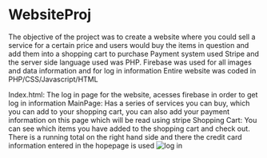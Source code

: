 # WebsiteProj
The objective of the project was to create a website where you could sell a service for a certain price and users would buy the items in question and add them
into a shopping cart to purchase
Payment system used Stripe and the server side language used was PHP. Firebase was used for all images and data information and for log in information
Entire website was coded in PHP/CSS/Javascript/HTML

Index.html: The log in page for the website, acesses firebase in order to get log in information 
MainPage: Has a series of services you can buy, which you can add to your shopping cart, you can also add your payment information on this page which will be read using stripe
Shopping Cart: You can see which items you have added to the shopping cart and check out. There is a running total on the right hand side and there 
the credit card information entered in the hopepage is used
![log in](https://i.postimg.cc/Qt9Htx40/Screen-Shot-2020-08-16-at-5-06-30-PM.png)
